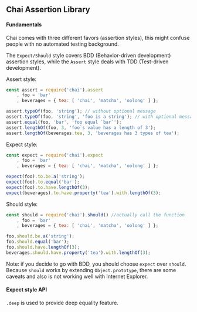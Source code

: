 ## Chai Assertion Library

#### Fundamentals

Chai comes with three different favors (assertion styles), this might confuse people with no automated testing background.

The `Expect/Should` style covers BDD (Behavior-driven development) assertion styles, while the `Assert` style deals with TDD (Test-driven development).

Assert style:

```js
const assert = require('chai').assert
    , foo = 'bar'
    , beverages = { tea: [ 'chai', 'matcha', 'oolong' ] };

assert.typeOf(foo, 'string'); // without optional message
assert.typeOf(foo, 'string', 'foo is a string'); // with optional message
assert.equal(foo, 'bar', 'foo equal `bar`');
assert.lengthOf(foo, 3, 'foo`s value has a length of 3');
assert.lengthOf(beverages.tea, 3, 'beverages has 3 types of tea');
```

Expect style:

```js
const expect = require('chai').expect
    , foo = 'bar'
    , beverages = { tea: [ 'chai', 'matcha', 'oolong' ] };

expect(foo).to.be.a('string');
expect(foo).to.equal('bar');
expect(foo).to.have.lengthOf(3);
expect(beverages).to.have.property('tea').with.lengthOf(3);
```

Should style:

```js
const should = require('chai').should() //actually call the function
    , foo = 'bar'
    , beverages = { tea: [ 'chai', 'matcha', 'oolong' ] };

foo.should.be.a('string');
foo.should.equal('bar');
foo.should.have.lengthOf(3);
beverages.should.have.property('tea').with.lengthOf(3);
```

Note: if you decide to go with BDD, you should choose `expect` over `should`. Because `should` works by extending `Object.prototype`, there are some caveats and also is not working well with Internet Explorer.

#### Expect style API

`.deep` is used to provide deep equality feature.

